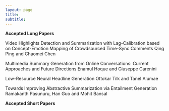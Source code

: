 ```yaml
---
layout: page
title: 
subtitle: 
---
```

**Accepted Long Papers**

Video Highlights Detection and Summarization with Lag-Calibration based on Concept-Emotion Mapping of Crowdsourced Time-Sync Comments
Qing Ping and Chaomei Chen

Multimedia Summary Generation from Online Conversations: Current Approaches and Future Directions
Enamul Hoque and Giuseppe Carenini

Low-Resource Neural Headline Generation
Ottokar Tilk and Tanel Alumae

Towards Improving Abstractive Summarization via Entailment Generation
Ramakanth Pasunuru, Han Guo and Mohit Bansal


**Accepted Short Papers**
